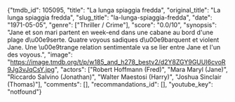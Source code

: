 {"tmdb_id": 105095, "title": "La lunga spiaggia fredda", "original_title": "La lunga spiaggia fredda", "slug_title": "la-lunga-spiaggia-fredda", "date": "1971-05-05", "genre": ["Thriller / Crime"], "score": "0.0/10", "synopsis": "Jane et son mari partent en week-end dans une cabane au bord d'une plage d\u00e9serte. Quatre voyous sadiques d\u00e9barquent et violent Jane. Une \u00e9trange relation sentimentale va se lier entre Jane et l'un des voyous.", "image": "https://image.tmdb.org/t/p/w185_and_h278_bestv2/d2Y8ZGY9GUUI6cvoR9Jg3vJqCsY.jpg", "actors": ["Robert Hoffmann (Fred)", "Mara Maryl (Jane)", "Riccardo Salvino (Jonathan)", "Walter Maestosi (Harry)", "Joshua Sinclair (Thomas)"], "comments": [], "recommandations_id": [], "youtube_key": "notfound"}